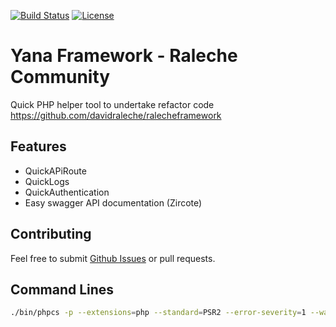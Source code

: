 [![Build Status](https://img.shields.io/travis/zircote/swagger-php/master.svg?style=flat-square)](https://travis-ci.org/zircote/swagger-php)
[![License](https://img.shields.io/badge/license-Apache2.0-blue.svg?style=flat-square)](LICENSE-2.0.txt)

# Yana Framework - Raleche Community 

Quick PHP helper tool to undertake refactor code
https://github.com/davidraleche/ralecheframework

## Features
- QuickAPiRoute
- QuickLogs
- QuickAuthentication
- Easy swagger API documentation (Zircote)


## Contributing

Feel free to submit [Github Issues](https://github.com/davidraleche/ralecheframework) or pull requests.


## Command Lines

```bash
./bin/phpcs -p --extensions=php --standard=PSR2 --error-severity=1 --warning-severity=0 ./src ./tests
```
